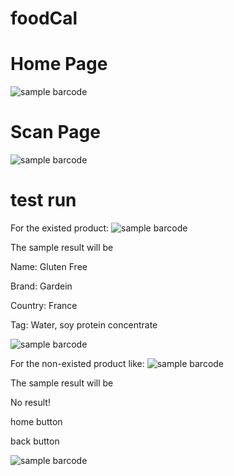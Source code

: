# foodCal

# Home Page

![sample barcode](https://github.com/StevenHe918/foodCal/blob/master/ReadMeSource/Screen%20Shot%202019-03-03%20at%204.15.10%20AM.png)


# Scan Page

![sample barcode](https://github.com/StevenHe918/foodCal/blob/master/ReadMeSource/Screen%20Shot%202019-03-03%20at%204.16.39%20AM.png)





# test run
For the existed product:
![sample barcode](https://github.com/StevenHe918/foodCal/blob/master/ReadMeSource/WechatIMG1422.pic)

The sample result will be

Name: Gluten Free

Brand: Gardein

Country: France

Tag: Water, soy protein concentrate

![sample barcode](https://github.com/StevenHe918/foodCal/blob/master/ReadMeSource/WechatIMG725.png)


For the non-existed product like:
![sample barcode](https://github.com/StevenHe918/foodCal/blob/master/ReadMeSource/WechatIMG724.jpeg)

The sample result will be

No result!

home button

back button

![sample barcode](https://github.com/StevenHe918/foodCal/blob/master/ReadMeSource/WX20190303-035811%402x.png)
